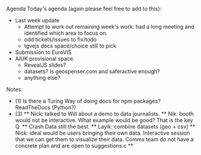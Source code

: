 Agenda
Today's agenda (again please feel free to add to this):
* Last week update
  * Attempt to work out remaining week's work: had a long meeting and identified which area to focus on.
  * odd tickets/issues to fix/todo
  * tgvejs docs space/choice still to pick
* Submission to EuroVIS
* AIUK provisional space.
  * RevealJS slides?
  * datasets? Is geospenser.com and saferactive enough?
  * anything else?

Notes:
* (1) Is there a Turing Way of doing docs for npm packages? ReadTheDocs (Python?)
* (3)
  ** Nick: talked to Will about a demo to data journalists.
  ** Nik: booth would not be interactive. What example would be good? That is the key Q.
  ** Crash Data still the best.
  ** Layik: combine datasets (geo + csv)
  ** Nick: ideal would be users bringing their own data. Interactive session that we can get them to visualize their data. Comms team do not have a concrete plan and are open to suggestions.c
  **
